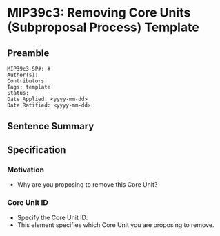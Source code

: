 # MIP39c3: Removing Core Units (Subproposal Process) Template

## Preamble

```
MIP39c3-SP#: #
Author(s):
Contributors:
Tags: template
Status:
Date Applied: <yyyy-mm-dd>
Date Ratified: <yyyy-mm-dd>
```

## Sentence Summary
## Specification

### Motivation

- Why are you proposing to remove this Core Unit?

### Core Unit ID

- Specify the Core Unit ID.
- This element specifies which Core Unit you are proposing to remove.
